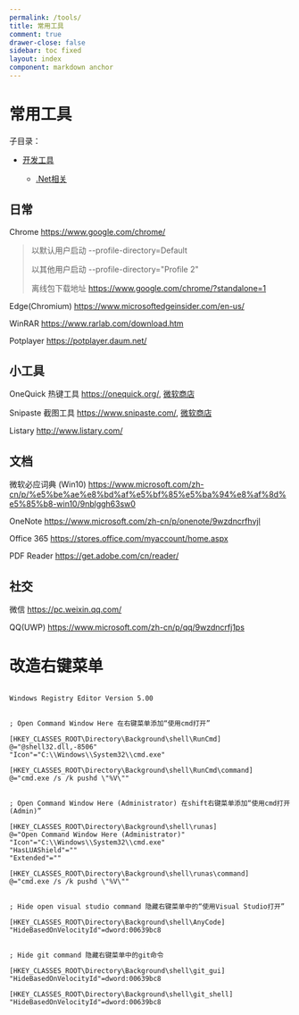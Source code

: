 ```yaml
---
permalink: /tools/
title: 常用工具
comment: true
drawer-close: false
sidebar: toc fixed
layout: index
component: markdown anchor
---
```


# 常用工具

子目录：

- [开发工具](/tools/program)

    - [.Net相关](/tools/program/dotnet/)

## 日常

Chrome <https://www.google.com/chrome/>

> 以默认用户启动 --profile-directory=Default
>
> 以其他用户启动 --profile-directory="Profile 2"
>
> 离线包下载地址 <https://www.google.com/chrome/?standalone=1>

Edge(Chromium) <https://www.microsoftedgeinsider.com/en-us/>

WinRAR <https://www.rarlab.com/download.htm>

Potplayer <https://potplayer.daum.net/>

## 小工具

OneQuick 热键工具 <https://onequick.org/>, [微软商店](https://www.microsoft.com/store/apps/9pfn5k6qxt46)

Snipaste 截图工具 <https://www.snipaste.com/>, [微软商店](https://www.microsoft.com/store/apps/9p1wxpkb68kx)

Listary <http://www.listary.com/>

## 文档

微软必应词典 (Win10) <https://www.microsoft.com/zh-cn/p/%e5%be%ae%e8%bd%af%e5%bf%85%e5%ba%94%e8%af%8d%e5%85%b8-win10/9nblggh63sw0>

OneNote <https://www.microsoft.com/zh-cn/p/onenote/9wzdncrfhvjl>

Office 365 <https://stores.office.com/myaccount/home.aspx>

PDF Reader <https://get.adobe.com/cn/reader/>

## 社交

微信 <https://pc.weixin.qq.com/>

QQ\(UWP\) <https://www.microsoft.com/zh-cn/p/qq/9wzdncrfj1ps>


# 改造右键菜单

```reg

Windows Registry Editor Version 5.00


; Open Command Window Here 在右键菜单添加“使用cmd打开”

[HKEY_CLASSES_ROOT\Directory\Background\shell\RunCmd]
@="@shell32.dll,-8506"
"Icon"="C:\\Windows\\System32\\cmd.exe"

[HKEY_CLASSES_ROOT\Directory\Background\shell\RunCmd\command]
@="cmd.exe /s /k pushd \"%V\""


; Open Command Window Here (Administrator) 在shift右键菜单添加“使用cmd打开(Admin)”

[HKEY_CLASSES_ROOT\Directory\Background\shell\runas]
@="Open Command Window Here (Administrator)"
"Icon"="C:\\Windows\\System32\\cmd.exe"
"HasLUAShield"=""
"Extended"=""

[HKEY_CLASSES_ROOT\Directory\Background\shell\runas\command]
@="cmd.exe /s /k pushd \"%V\""


; Hide open visual studio command 隐藏右键菜单中的“使用Visual Studio打开”

[HKEY_CLASSES_ROOT\Directory\Background\shell\AnyCode]
"HideBasedOnVelocityId"=dword:00639bc8


; Hide git command 隐藏右键菜单中的git命令

[HKEY_CLASSES_ROOT\Directory\Background\shell\git_gui]
"HideBasedOnVelocityId"=dword:00639bc8

[HKEY_CLASSES_ROOT\Directory\Background\shell\git_shell]
"HideBasedOnVelocityId"=dword:00639bc8

```
